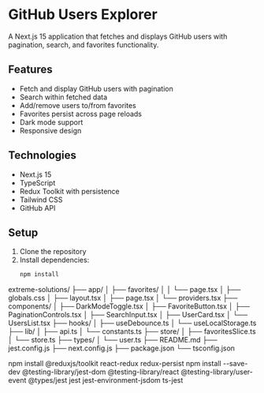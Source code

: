 # GitHub Users Explorer

A Next.js 15 application that fetches and displays GitHub users with pagination, search, and favorites functionality.

## Features

- Fetch and display GitHub users with pagination
- Search within fetched data
- Add/remove users to/from favorites
- Favorites persist across page reloads
- Dark mode support
- Responsive design

## Technologies

- Next.js 15
- TypeScript
- Redux Toolkit with persistence
- Tailwind CSS
- GitHub API

## Setup

1. Clone the repository
2. Install dependencies:
   ```bash
   npm install


extreme-solutions/
├── app/
│   ├── favorites/
│   │   └── page.tsx
│   ├── globals.css
│   ├── layout.tsx
│   ├── page.tsx
│   └── providers.tsx
├── components/
│   ├── DarkModeToggle.tsx
│   ├── FavoriteButton.tsx
│   ├── PaginationControls.tsx
│   ├── SearchInput.tsx
│   ├── UserCard.tsx
│   └── UsersList.tsx
├── hooks/
│   ├── useDebounce.ts
│   └── useLocalStorage.ts
├── lib/
│   ├── api.ts
│   └── constants.ts
├── store/
│   ├── favoritesSlice.ts
│   └── store.ts
├── types/
│   └── user.ts
├── README.md
├── jest.config.js
├── next.config.js
├── package.json
└── tsconfig.json





npm install @reduxjs/toolkit react-redux redux-persist
npm install --save-dev @testing-library/jest-dom @testing-library/react @testing-library/user-event @types/jest jest jest-environment-jsdom ts-jest

